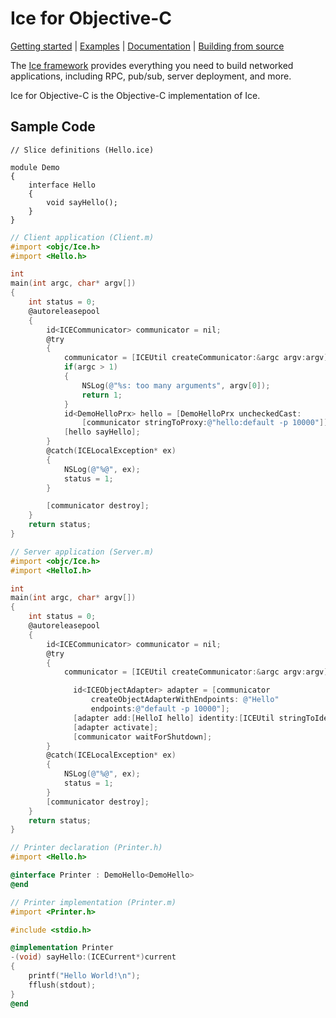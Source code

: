# Ice for Objective-C

[Getting started] | [Examples] | [Documentation] | [Building from source]

The [Ice framework] provides everything you need to build networked applications, including RPC, pub/sub, server deployment, and more.

Ice for Objective-C is the Objective-C implementation of Ice.

## Sample Code

```slice
// Slice definitions (Hello.ice)

module Demo
{
    interface Hello
    {
        void sayHello();
    }
}
```

```objective-c
// Client application (Client.m)
#import <objc/Ice.h>
#import <Hello.h>

int
main(int argc, char* argv[])
{
    int status = 0;
    @autoreleasepool
    {
        id<ICECommunicator> communicator = nil;
        @try
        {
            communicator = [ICEUtil createCommunicator:&argc argv:argv];
            if(argc > 1)
            {
                NSLog(@"%s: too many arguments", argv[0]);
                return 1;
            }
            id<DemoHelloPrx> hello = [DemoHelloPrx uncheckedCast:
                [communicator stringToProxy:@"hello:default -p 10000"]];
            [hello sayHello];
        }
        @catch(ICELocalException* ex)
        {
            NSLog(@"%@", ex);
            status = 1;
        }

        [communicator destroy];
    }
    return status;
}
```

```objective-c
// Server application (Server.m)
#import <objc/Ice.h>
#import <HelloI.h>

int
main(int argc, char* argv[])
{
    int status = 0;
    @autoreleasepool
    {
        id<ICECommunicator> communicator = nil;
        @try
        {
            communicator = [ICEUtil createCommunicator:&argc argv:argv];

              id<ICEObjectAdapter> adapter = [communicator
                  createObjectAdapterWithEndpoints: @"Hello"
                  endpoints:@"default -p 10000"];
              [adapter add:[HelloI hello] identity:[ICEUtil stringToIdentity:@"hello"]];
              [adapter activate];
              [communicator waitForShutdown];
        }
        @catch(ICELocalException* ex)
        {
            NSLog(@"%@", ex);
            status = 1;
        }
        [communicator destroy];
    }
    return status;
}
```

```objective-c
// Printer declaration (Printer.h)
#import <Hello.h>

@interface Printer : DemoHello<DemoHello>
@end
```

```objective-c
// Printer implementation (Printer.m)
#import <Printer.h>

#include <stdio.h>

@implementation Printer
-(void) sayHello:(ICECurrent*)current
{
    printf("Hello World!\n");
    fflush(stdout);
}
@end
```

[Getting started]: https://doc.zeroc.com/ice/3.7/hello-world-application/writing-an-ice-application-with-objective-c
[Examples]: https://github.com/zeroc-ice/ice-demos/tree/3.7/objective-c
[Documentation]: https://doc.zeroc.com/ice/3.7
[Building from source]: https://github.com/zeroc-ice/ice/blob/3.7/objective-c/BUILDING.md
[Ice framework]: https://github.com/zeroc-ice/ice
